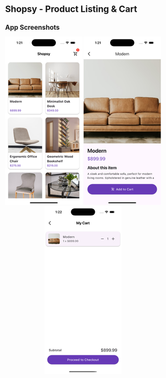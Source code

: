 # Shopsy - Product Listing & Cart

## App Screenshots

<div align="center">
  <img src="assets/snapshots/home_screen.png" width="250" alt="Main Products listing screen">
  <img src="assets/snapshots/product_details_screen.png" width="250" alt="Products details screen">
  <img src="assets/snapshots/cart_screen.png" width="250" alt="Cart Screen">
</div>
